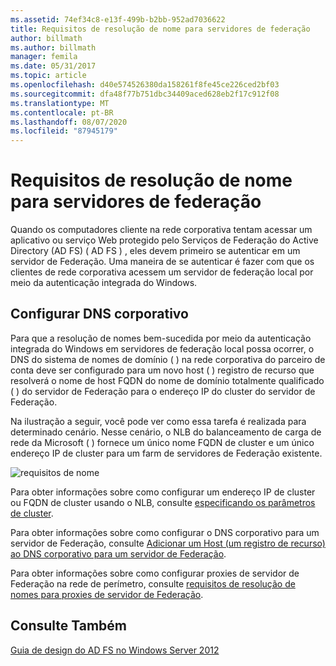 ```yaml
---
ms.assetid: 74ef34c8-e13f-499b-b2bb-952ad7036622
title: Requisitos de resolução de nome para servidores de federação
author: billmath
ms.author: billmath
manager: femila
ms.date: 05/31/2017
ms.topic: article
ms.openlocfilehash: d40e574526380da158261f8fe45ce226ced2bf03
ms.sourcegitcommit: dfa48f77b751dbc34409aced628eb2f17c912f08
ms.translationtype: MT
ms.contentlocale: pt-BR
ms.lasthandoff: 08/07/2020
ms.locfileid: "87945179"
---
```

# <a name="name-resolution-requirements-for-federation-servers"></a>Requisitos de resolução de nome para servidores de federação

Quando os computadores cliente na rede corporativa tentam acessar um aplicativo ou serviço Web protegido pelo Serviços de Federação do Active Directory (AD FS) \( AD FS \) , eles devem primeiro se autenticar em um servidor de Federação. Uma maneira de se autenticar é fazer com que os clientes de rede corporativa acessem um servidor de federação local por meio da autenticação integrada do Windows.

## <a name="configure-corporate-dns"></a>Configurar DNS corporativo
Para que a resolução de nomes bem-sucedida por meio da autenticação integrada do Windows em servidores de federação local possa ocorrer, o DNS do sistema de nomes de domínio \( \) na rede corporativa do parceiro de conta deve ser configurado para um novo host \( \) registro de recurso que resolverá o nome de host FQDN do nome de domínio totalmente qualificado \( \) do servidor de Federação para o endereço IP do cluster do servidor de Federação.

Na ilustração a seguir, você pode ver como essa tarefa é realizada para determinado cenário. Nesse cenário, o NLB do balanceamento de carga de rede da Microsoft \( \) fornece um único nome FQDN de cluster e um único endereço IP de cluster para um farm de servidores de Federação existente.

![requisitos de nome](media/adfs2_deploy_single_fs.gif)

Para obter informações sobre como configurar um endereço IP de cluster ou FQDN de cluster usando o NLB, consulte [especificando os parâmetros de cluster](https://go.microsoft.com/fwlink/?LinkId=75282).

Para obter informações sobre como configurar o DNS corporativo para um servidor de Federação, consulte [Adicionar um Host &#40;um registro de recurso&#41; ao DNS corporativo para um servidor de Federação](../../ad-fs/deployment/Add-a-Host--A--Resource-Record-to-Corporate-DNS-for-a-Federation-Server.md).

Para obter informações sobre como configurar proxies de servidor de Federação na rede de perímetro, consulte [requisitos de resolução de nomes para proxies de servidor de Federação](Name-Resolution-Requirements-for-Federation-Server-Proxies.md).


## <a name="see-also"></a>Consulte Também
[Guia de design do AD FS no Windows Server 2012](AD-FS-Design-Guide-in-Windows-Server-2012.md)
